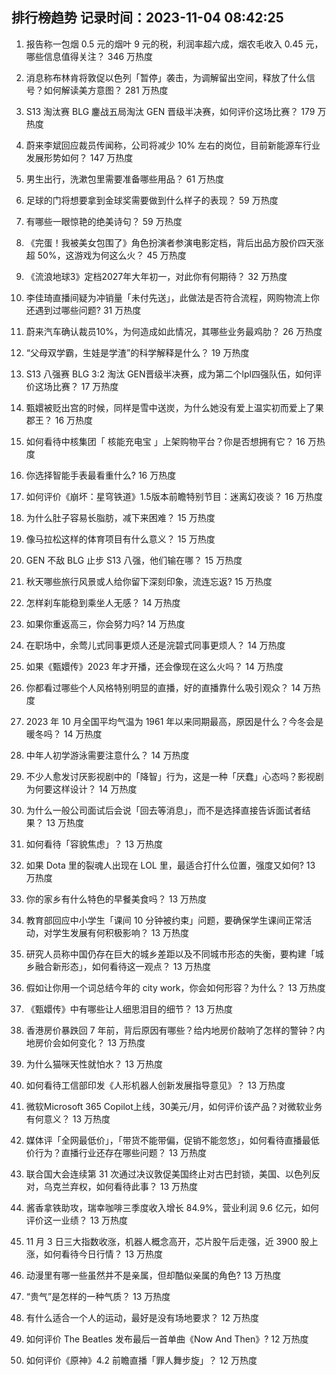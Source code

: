 
## 排行榜趋势 记录时间：2023-11-04 08:42:25
  
  1. 报告称一包烟 0.5 元的烟叶 9 元的税，利润率超六成，烟农毛收入 0.45 元，哪些信息值得关注？ 346 万热度
    
  2. 消息称布林肯将敦促以色列「暂停」袭击，为调解留出空间，释放了什么信号？如何解读美方意图？ 281 万热度
    
  3. S13 淘汰赛 BLG 鏖战五局淘汰 GEN 晋级半决赛，如何评价这场比赛？ 179 万热度
    
  4. 蔚来李斌回应裁员传闻称，公司将减少 10% 左右的岗位，目前新能源车行业发展形势如何？ 147 万热度
    
  5. 男生出行，洗漱包里需要准备哪些用品？ 61 万热度
    
  6. 足球的门将想要拿到金球奖需要做到什么样子的表现？ 59 万热度
    
  7. 有哪些一眼惊艳的绝美诗句？ 59 万热度
    
  8. 《完蛋！我被美女包围了》角色扮演者参演电影定档，背后出品方股价四天涨超 50%，这游戏为何这么火？ 45 万热度
    
  9. 《流浪地球3》定档2027年大年初一，对此你有何期待？ 32 万热度
    
  10. 李佳琦直播间疑为冲销量「未付先送」，此做法是否符合流程，网购物流上你还遇到过哪些问题? 31 万热度
    
  11. 蔚来汽车确认裁员10%，为何造成如此情况，其哪些业务最鸡肋？ 26 万热度
    
  12. “父母双学霸，生娃是学渣”的科学解释是什么？ 19 万热度
    
  13. S13 八强赛 BLG 3:2 淘汰 GEN晋级半决赛，成为第二个lpl四强队伍，如何评价这场比赛？ 17 万热度
    
  14. 甄嬛被贬出宫的时候，同样是雪中送炭，为什么她没有爱上温实初而爱上了果郡王？ 16 万热度
    
  15. 如何看待中核集团「 核能充电宝 」上架购物平台？你是否想拥有它？ 16 万热度
    
  16. 你选择智能手表最看重什么? 16 万热度
    
  17. 如何评价《崩坏：星穹铁道》1.5版本前瞻特别节目：迷离幻夜谈？ 16 万热度
    
  18. 为什么肚子容易长脂肪，减下来困难？ 15 万热度
    
  19. 像马拉松这样的体育项目有什么意义？ 15 万热度
    
  20. GEN 不敌 BLG 止步 S13 八强，他们输在哪？ 15 万热度
    
  21. 秋天哪些旅行风景或人给你留下深刻印象，流连忘返? 15 万热度
    
  22. 怎样刹车能稳到乘坐人无感？ 14 万热度
    
  23. 如果你重返高三，你会努力吗? 14 万热度
    
  24. 在职场中，余莺儿式同事更烦人还是浣碧式同事更烦人？ 14 万热度
    
  25. 如果《甄嬛传》2023 年才开播，还会像现在这么火吗？ 14 万热度
    
  26. 你都看过哪些个人风格特别明显的直播，好的直播靠什么吸引观众？ 14 万热度
    
  27. 2023 年 10 月全国平均气温为 1961 年以来同期最高，原因是什么？今冬会是暖冬吗？ 14 万热度
    
  28. 中年人初学游泳需要注意什么？ 14 万热度
    
  29. 不少人愈发讨厌影视剧中的「降智」行为，这是一种「厌蠢」心态吗？影视剧为何要这样设计？ 14 万热度
    
  30. 为什么一般公司面试后会说「回去等消息」，而不是选择直接告诉面试者结果？ 13 万热度
    
  31. 如何看待「容貌焦虑」？ 13 万热度
    
  32. 如果 Dota 里的裂魂人出现在 LOL 里，最适合打什么位置，强度又如何? 13 万热度
    
  33. 你的家乡有什么特色的早餐美食吗？ 13 万热度
    
  34. 教育部回应中小学生「课间 10 分钟被约束」问题，要确保学生课间正常活动，对学生发展有何积极影响？ 13 万热度
    
  35. 研究人员称中国仍存在巨大的城乡差距以及不同城市形态的失衡，要构建「城乡融合新形态」，如何看待这一观点？ 13 万热度
    
  36. 假如让你用一个词总结今年的 city work，你会如何形容？为什么？ 13 万热度
    
  37. 《甄嬛传》中有哪些让人细思泪目的细节？ 13 万热度
    
  38. 香港房价暴跌回 7 年前，背后原因有哪些？给内地房价敲响了怎样的警钟？内地房价会如何变化？ 13 万热度
    
  39. 为什么猫咪天性就怕水？ 13 万热度
    
  40. 如何看待工信部印发《人形机器人创新发展指导意见》？ 13 万热度
    
  41. 微软Microsoft 365 Copilot上线，30美元/月，如何评价该产品？对微软业务有何意义？ 13 万热度
    
  42. 媒体评「全网最低价」，「带货不能带偏，促销不能忽悠」，如何看待直播最低价行为？直播行业还存在哪些问题？ 13 万热度
    
  43. 联合国大会连续第 31 次通过决议敦促美国终止对古巴封锁，美国、以色列反对，乌克兰弃权，如何看待此事？ 13 万热度
    
  44. 酱香拿铁助攻，瑞幸咖啡三季度收入增长 84.9%，营业利润 9.6 亿元，如何评价这一业绩？ 13 万热度
    
  45. 11 月 3 日三大指数收涨，机器人概念高开，芯片股午后走强，近 3900 股上涨，如何看待今日行情？ 13 万热度
    
  46. 动漫里有哪一些虽然并不是亲属，但却酷似亲属的角色? 13 万热度
    
  47. “贵气”是怎样的一种气质？ 13 万热度
    
  48. 有什么适合一个人的运动，最好是没有场地要求？ 12 万热度
    
  49. 如何评价 The Beatles 发布最后一首单曲《Now And Then》? 12 万热度
    
  50. 如何评价《原神》4.2 前瞻直播「罪人舞步旋」？ 12 万热度
    